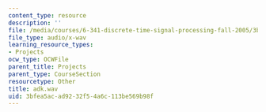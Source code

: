 ```yaml
---
content_type: resource
description: ''
file: /media/courses/6-341-discrete-time-signal-processing-fall-2005/3bfea5acad9232f54a6c113be569b98f_adk.wav
file_type: audio/x-wav
learning_resource_types:
- Projects
ocw_type: OCWFile
parent_title: Projects
parent_type: CourseSection
resourcetype: Other
title: adk.wav
uid: 3bfea5ac-ad92-32f5-4a6c-113be569b98f
---
```

